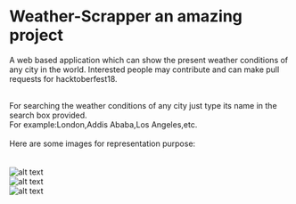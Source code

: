 # Weather-Scrapper an amazing project
A web based application which can show the present weather conditions of any city in the world.
Interested people may contribute and can make pull requests for hacktoberfest18.</br></br>

For searching the weather conditions of any city just type its name in the search box provided.</br>
For example:London,Addis Ababa,Los Angeles,etc.</br></br>
Here are some images for representation purpose:</br></br></br>
![alt text](https://github.com/umarsalman/Weather-Scrapper/blob/master/ws1.PNG)</br>
![alt text](https://github.com/umarsalman/Weather-Scrapper/blob/master/ws2.PNG)</br>
![alt text](https://github.com/umarsalman/Weather-Scrapper/blob/master/ws3.PNG)</br>



